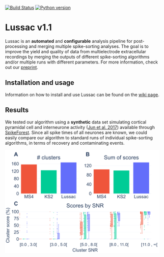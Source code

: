 
[![Build Status](https://github.com/BarbourLab/lussac/actions/workflows/testing-dataset.yml/badge.svg)](https://github.com/BarbourLab/lussac/actions/workflows/testing-dataset.yml/badge.svg) [![Python version](https://img.shields.io/badge/python-3.7%20%7C%203.8%20%7C%203.9%20%7C%203.10-blue.svg)](https://img.shields.io/badge/python-3.10-blue.svg)

# Lussac v1.1

Lussac is an **automated** and **configurable** analysis pipeline for post-processing and merging multiple spike-sorting analyses. The goal is to improve the yield and quality of data from multielectrode extracellular recordings by merging the outputs of different spike-sorting algorithms and/or multiple runs with different parameters.
For more information, check out our [preprint](https://www.biorxiv.org/content/10.1101/2022.02.08.479192v1).


## Installation and usage

Information on how to install and use Lussac can be found on the [wiki page](https://github.com/BarbourLab/lussac/wiki).


## Results

We tested our algorithm using a **synthetic** data set simulating cortical pyramidal cell and interneurone activity ([Jun et al. 2017](https://www.biorxiv.org/content/10.1101/101030v2)) available through [SpikeForest](https://spikeforest.flatironinstitute.org/). Since all spike times of all neurones are known, we could easily compare our algorithm to standard runs of individual spike-sorting algorithms, in terms of recovery and contaminating events.

![Lussac synthetic results](https://github.com/BarbourLab/lussac/blob/main/img/results_synthetic.png?raw=true)
